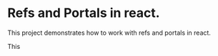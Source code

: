 # Refs and Portals in react.

This project demonstrates how to work with refs and portals in react.

This